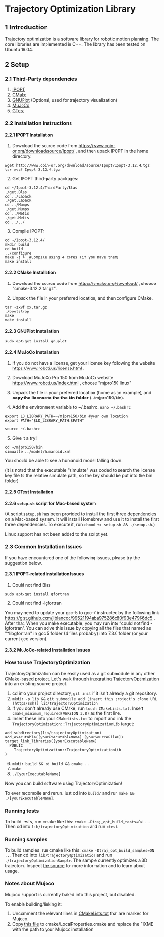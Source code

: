 # Trajectory Optimization Library

## 1 Introduction

Trajectory optimization is a software library for robotic motion planning. The core libraries are implemented in C++. The library has been tested on Ubuntu 16.04.

## 2 Setup

### 2.1 Third-Party dependencies

1) [IPOPT](https://projects.coin-or.org/Ipopt)
2) [CMake](https://cmake.org/)
3) [GNUPlot](http://www.gnuplot.info/) (Optional, used for trajectory visualization)
4) [MuJoCo](http://www.mujoco.org)
5) [GTest](https://github.com/google/googletest)


### 2.2 Installation instructions

#### 2.2.1 IPOPT Installation

1) Download the source code from https://www.coin-or.org/download/source/Ipopt/ , and then upack IPOPT in the home directory.
```
wget http://www.coin-or.org/download/source/Ipopt/Ipopt-3.12.4.tgz
tar xvzf Ipopt-3.12.4.tgz
```

2) Get IPOPT third-party packages:
```
cd ~/Ipopt-3.12.4/ThirdParty/Blas
./get.Blas
cd ../Lapack
./get.Lapack
cd ../Mumps
./get.Mumps
cd ../Metis
./get.Metis
cd ../../
```
3) Compile IPOPT:
```
cd ~/Ipopt-3.12.4/
mkdir build
cd build
../configure
make -j 4` #Compile using 4 cores (if you have them) 
make install
```

#### 2.2.2 CMake Installation

1) Download the source code from https://cmake.org/download/ , choose "cmake-3.12.2.tar.gz".

2) Unpack the file in your preferred location, and then configure CMake.

```
tar -zxvf xx.tar.gz 
./bootstrap 
make 
make install
```

#### 2.2.3 GNUPlot Installation
`sudo apt-get install gnuplot`

#### 2.2.4 MuJoCo Installation
1) If you do not have a license, get your license key following the website https://www.roboti.us/license.html .

2) Download MuJoCo Pro 150 from MuJoCo website https://www.roboti.us/index.html , choose "mjpro150 linux"

3) Unpack the file in your preferred location (home as an example), and **copy the license to the the bin folder** (~/mjpro150/bin).

4) Add the environment variable to ~/.bashrc. `nano ~/.bashrc`

```
export LD_LIBRARY_PATH=~/mjpro150/bin #your own location
export PATH="$LD_LIBRARY_PATH:$PATH"
```
`source ~/.bashrc`

5) Give it a try! 

```
cd ~/mjpro150/bin
simualte ../model/humanoid.xml
```

You should be able to see a humanoid model falling down.

(it is noted that the executable "simulate" was coded to search the license key file to the relative simulate path, so the key should be put into the bin folder)

#### 2.2.5 GTest Installation

#### 2.2.6 `setup.sh` script for Mac-based system
(A script `setup.sh` has been provided to install the first three dependencies on a Mac-based system. It will install Homebrew and use it to install the first three dependencies. To execute it, run `chmod +x setup.sh && ./setup.sh`.)

Linux support has not been added to the script yet.



### 2.3 Common Installation Issues

If you have encountered one of the following issues, please try the suggestion below.

#### 2.3.1 IPOPT-related Installation Issues

1) Could not find Blas
```
sudo apt-get install gfortran
```
2) Could not find -lgfortran

You may need to update your gcc-5 to gcc-7 instructed by the following link https://gist.github.com/jlblancoc/99521194aba975286c80f93e47966dc5 . After that, When you make executable, you may run into “could not find -lgfortran”. You can solve this issue by copying all the files that named as "\*libgfortran"  in gcc 5 folder (4 files probably) into 7.3.0 folder (or your current gcc version).

#### 2.3.2 MuJoCo-related Installation Issues




### How to use TrajectoryOptimization

TrajectoryOptimization can be easily used as a git submodule in any other CMake-based project. Let's walk through integrating TrajectoryOptimization into an existing source project.

1) cd into your project directory, `git init` if it isn't already a git repository.
2) `mkdir -p lib && git submodule add [insert this project's clone URL (https/ssh)] lib/trajectoryOptimization`
3) If you don't already use CMake, run `touch CMakeLists.txt`. Insert `cmake_minimum_required(VERSION 3.8)` as the first line.
5) Insert these into your `CMakeLists.txt` to import and link the `TrajectoryOptimization::TrajectoryOptimizationLib` target:
```
add_subdirectory(lib/trajectoryOptimization)
add_executable([yourExecutableName] [yourSourceFiles])
target_link_libraries([yourExecutableName]
  PUBLIC
    TrajectoryOptimization::TrajectoryOptimizationLib
)
```
6) `mkdir build && cd build && cmake ..`
7) `make`
8) `./[yourExecutableName]`

Now you can build software using TrajectoryOptimization!

To ever recompile and rerun, just cd into `build/` and run `make && ./[yourExecutableName]`.

### Running tests

To build tests, run cmake like this: `cmake -Dtraj_opt_build_tests=ON ..`. Then cd into `lib/trajectoryOptimization` and run `ctest`.

### Running samples

To build samples, run cmake like this: `cmake -Dtraj_opt_build_samples=ON ..`. Then cd into `lib/trajectoryOptimization` and run `./trajectoryOptimizationSample`. The sample currently optimizes a 3D trajectory. Inspect [the source](src/trajectoryOptimizationMain.cpp) for more information and to learn about usage.

### Notes about Mujoco

Mujoco support is currently baked into this project, but disabled.

To enable building/linking it:
1) Uncomment the relevant lines in [CMakeLists.txt](CMakeLists.txt) that are marked for Mujoco.
2) Copy [this file](cmake/LocalProperties.cmake.sample) to cmake/LocalProperties.cmake and replace the FIXME with the path to your Mujoco installation.
